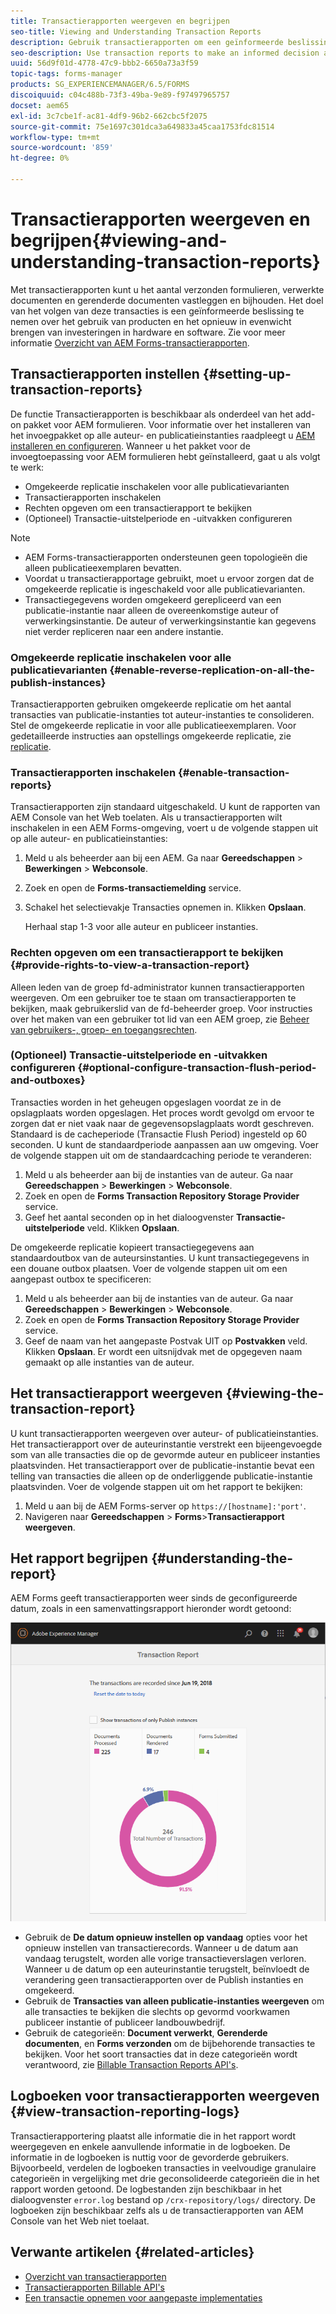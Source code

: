 ```yaml
---
title: Transactierapporten weergeven en begrijpen
seo-title: Viewing and Understanding Transaction Reports
description: Gebruik transactierapporten om een geïnformeerde beslissing te nemen over het gebruik van producten en het opnieuw in evenwicht brengen van investeringen in hardware en software.
seo-description: Use transaction reports to make an informed decision about the product usage and rebalancing investments in hardware and software.
uuid: 56d9f01d-4778-47c9-bbb2-6650a73a3f59
topic-tags: forms-manager
products: SG_EXPERIENCEMANAGER/6.5/FORMS
discoiquuid: c04c488b-73f3-49ba-9e89-f97497965757
docset: aem65
exl-id: 3c7cbe1f-ac81-4df9-96b2-662cbc5f2075
source-git-commit: 75e1697c301dca3a649833a45caa1753fdc81514
workflow-type: tm+mt
source-wordcount: '859'
ht-degree: 0%

---
```


# Transactierapporten weergeven en begrijpen{#viewing-and-understanding-transaction-reports}

Met transactierapporten kunt u het aantal verzonden formulieren, verwerkte documenten en gerenderde documenten vastleggen en bijhouden. Het doel van het volgen van deze transacties is een geïnformeerde beslissing te nemen over het gebruik van producten en het opnieuw in evenwicht brengen van investeringen in hardware en software. Zie voor meer informatie [Overzicht van AEM Forms-transactierapporten](../../forms/using/transaction-reports-overview.md).

## Transactierapporten instellen  {#setting-up-transaction-reports}

De functie Transactierapporten is beschikbaar als onderdeel van het add-on pakket voor AEM formulieren. Voor informatie over het installeren van het invoegpakket op alle auteur- en publicatieinstanties raadpleegt u [AEM installeren en configureren](/help/forms/using/installing-configuring-aem-forms-osgi.md). Wanneer u het pakket voor de invoegtoepassing voor AEM formulieren hebt geïnstalleerd, gaat u als volgt te werk:

* Omgekeerde replicatie inschakelen voor alle publicatievarianten
* Transactierapporten inschakelen
* Rechten opgeven om een transactierapport te bekijken
* (Optioneel) Transactie-uitstelperiode en -uitvakken configureren [](/help/forms/using/installing-configuring-aem-forms-osgi.md)

>[!NOTE]
>
>* AEM Forms-transactierapporten ondersteunen geen topologieën die alleen publicatieexemplaren bevatten.
>* Voordat u transactierapportage gebruikt, moet u ervoor zorgen dat de omgekeerde replicatie is ingeschakeld voor alle publicatievarianten.
>* Transactiegegevens worden omgekeerd gerepliceerd van een publicatie-instantie naar alleen de overeenkomstige auteur of verwerkingsinstantie. De auteur of verwerkingsinstantie kan gegevens niet verder repliceren naar een andere instantie.
>


### Omgekeerde replicatie inschakelen voor alle publicatievarianten {#enable-reverse-replication-on-all-the-publish-instances}

Transactierapporten gebruiken omgekeerde replicatie om het aantal transacties van publicatie-instanties tot auteur-instanties te consolideren. Stel de omgekeerde replicatie in voor alle publicatieexemplaren. Voor gedetailleerde instructies aan opstellings omgekeerde replicatie, zie [replicatie](/help/sites-deploying/replication.md).

### Transactierapporten inschakelen {#enable-transaction-reports}

Transactierapporten zijn standaard uitgeschakeld. U kunt de rapporten van AEM Console van het Web toelaten. Als u transactierapporten wilt inschakelen in een AEM Forms-omgeving, voert u de volgende stappen uit op alle auteur- en publicatieinstanties:

1. Meld u als beheerder aan bij een AEM. Ga naar **Gereedschappen** > **Bewerkingen** > **Webconsole**.
1. Zoek en open de **Forms-transactiemelding** service.
1. Schakel het selectievakje Transacties opnemen in. Klikken **Opslaan**.

   Herhaal stap 1-3 voor alle auteur en publiceer instanties.

### Rechten opgeven om een transactierapport te bekijken {#provide-rights-to-view-a-transaction-report}

Alleen leden van de groep fd-administrator kunnen transactierapporten weergeven. Om een gebruiker toe te staan om transactierapporten te bekijken, maak gebruikerslid van de fd-beheerder groep. Voor instructies over het maken van een gebruiker tot lid van een AEM groep, zie [Beheer van gebruikers-, groep- en toegangsrechten](/help/sites-administering/user-group-ac-admin.md).

### (Optioneel) Transactie-uitstelperiode en -uitvakken configureren {#optional-configure-transaction-flush-period-and-outboxes}

Transacties worden in het geheugen opgeslagen voordat ze in de opslagplaats worden opgeslagen. Het proces wordt gevolgd om ervoor te zorgen dat er niet vaak naar de gegevensopslagplaats wordt geschreven. Standaard is de cacheperiode (Transactie Flush Period) ingesteld op 60 seconden. U kunt de standaardperiode aanpassen aan uw omgeving. Voer de volgende stappen uit om de standaardcaching periode te veranderen:

1. Meld u als beheerder aan bij de instanties van de auteur. Ga naar **Gereedschappen** > **Bewerkingen** > **Webconsole**.
1. Zoek en open de **Forms Transaction Repository Storage Provider** service.
1. Geef het aantal seconden op in het dialoogvenster **Transactie-uitstelperiode** veld. Klikken **Opslaan**.

De omgekeerde replicatie kopieert transactiegegevens aan standaardoutbox van de auteursinstanties. U kunt transactiegegevens in een douane outbox plaatsen. Voer de volgende stappen uit om een aangepast outbox te specificeren:

1. Meld u als beheerder aan bij de instanties van de auteur. Ga naar **Gereedschappen** > **Bewerkingen** > **Webconsole**.
1. Zoek en open de **Forms Transaction Repository Storage Provider** service.
1. Geef de naam van het aangepaste Postvak UIT op **Postvakken** veld. Klikken **Opslaan**. Er wordt een uitsnijdvak met de opgegeven naam gemaakt op alle instanties van de auteur.

## Het transactierapport weergeven {#viewing-the-transaction-report}

U kunt transactierapporten weergeven over auteur- of publicatieinstanties. Het transactierapport over de auteurinstantie verstrekt een bijeengevoegde som van alle transacties die op de gevormde auteur en publiceer instanties plaatsvinden. Het transactierapport over de publicatie-instantie bevat een telling van transacties die alleen op de onderliggende publicatie-instantie plaatsvinden. Voer de volgende stappen uit om het rapport te bekijken:

1. Meld u aan bij de AEM Forms-server op `https://[hostname]:'port'`.
1. Navigeren naar **Gereedschappen** > **Forms**>**Transactierapport weergeven**.

## Het rapport begrijpen {#understanding-the-report}

AEM Forms geeft transactierapporten weer sinds de geconfigureerde datum, zoals in een samenvattingsrapport hieronder wordt getoond:

![sample-transaction-report-auteur](assets/sample-transaction-report-author.png)

* Gebruik de **De datum opnieuw instellen op vandaag** opties voor het opnieuw instellen van transactierecords. Wanneer u de datum aan vandaag terugstelt, worden alle vorige transactieverslagen verloren. Wanneer u de datum op een auteurinstantie terugstelt, beïnvloedt de verandering geen transactierapporten over de Publish instanties en omgekeerd.
* Gebruik de **Transacties van alleen publicatie-instanties weergeven** om alle transacties te bekijken die slechts op gevormd voorkwamen publiceer instantie of publiceer landbouwbedrijf.
* Gebruik de categorieën: **Document verwerkt**, **Gerenderde documenten**, en **Forms verzonden** om de bijbehorende transacties te bekijken. Voor het soort transacties dat in deze categorieën wordt verantwoord, zie [Billable Transaction Reports API&#39;s](../../forms/using/transaction-reports-billable-apis.md).

## Logboeken voor transactierapporten weergeven {#view-transaction-reporting-logs}

Transactierapportering plaatst alle informatie die in het rapport wordt weergegeven en enkele aanvullende informatie in de logboeken. De informatie in de logboeken is nuttig voor de gevorderde gebruikers. Bijvoorbeeld, verdelen de logboeken transacties in veelvoudige granulaire categorieën in vergelijking met drie geconsolideerde categorieën die in het rapport worden getoond. De logbestanden zijn beschikbaar in het dialoogvenster `error.log` bestand op `/crx-repository/logs/` directory. De logboeken zijn beschikbaar zelfs als u de transactierapporten van AEM Console van het Web niet toelaat.

## Verwante artikelen {#related-articles}

* [Overzicht van transactierapporten](../../forms/using/transaction-reports-overview.md)
* [Transactierapporten Billable API&#39;s](../../forms/using/transaction-reports-billable-apis.md)
* [Een transactie opnemen voor aangepaste implementaties](/help/forms/using/record-transaction-custom-implementation.md)
